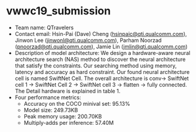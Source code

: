 # vwwc19_submission

* Team name: QTravelers
* Contact email: Hsin-Pai (Dave) Cheng (hsinpaic@qti.qualcomm.com), Jinwon Lee (jinwonl@qti.qualcomm.com), Parham Noorzad (pnoorzad@qti.qualcomm.com), Jamie Lin (jmlin@qti.qualcomm.com)
* Description of model architecture: We design a hardware-aware neural architecture search (NAS) method to discover the neural architecture that satisfy the constraints. Our searching method using memory, latency and accuracy as hard constraint. Our found neural architecture cell is named SwiftNet Cell. The overall architecture is conv-> SwiftNet cell 1 -> SwiftNet Cell 2 -> SwiftNet cell 3 -> flatten -> fully connected. The Detail hardware is explained in table 1.
* Four performance metrics:
  * Accuracy on the COCO minival set: 95.13%
  * Model size: 249.73KB
  * Peak memory usage: 200.70KB
  * Multiply-adds per inference: 57.40M
